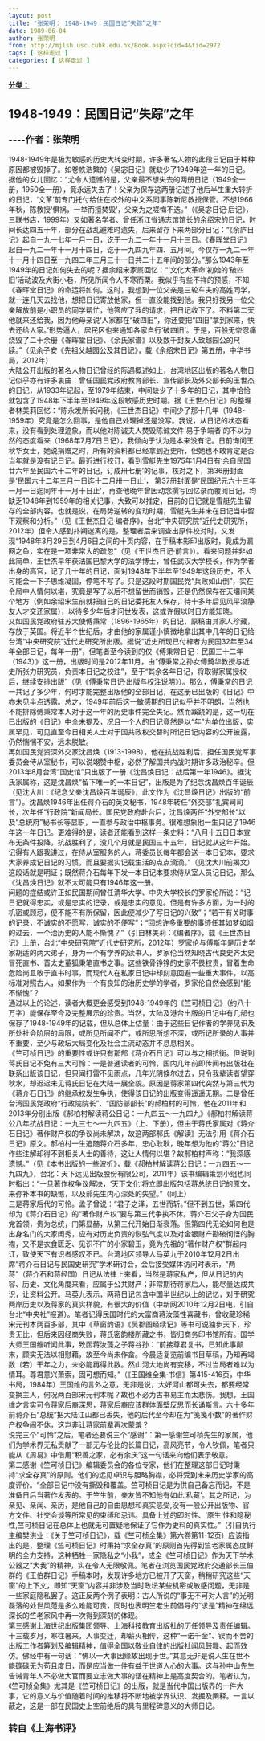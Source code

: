 ```yaml
---
layout: post
title: "张荣明： 1948-1949：民国日记“失踪”之年"
date: 1989-06-04
author: 张荣明
from: http://mjlsh.usc.cuhk.edu.hk/Book.aspx?cid=4&tid=2972
tags: [ 这样走过 ]
categories: [ 这样走过 ]
---
```


<div style="margin: 15px 10px 10px 0px;">
 <div>
  <span id="ctl00_ContentPlaceHolder1_chapter1_SubjectLabel" style="font-weight:bold;text-decoration:underline;">
   分类：
  </span>
 </div>
 <div>
  <b>
   <font size="5">
    <br/>
   </font>
  </b>
 </div>
 <div>
  <b>
   <font size="5">
    1948-1949：民国日记“失踪”之年
   </font>
  </b>
 </div>
 <div>
  <b>
   <font size="4">
    <br/>
   </font>
  </b>
 </div>
 <div>
  <b>
   <font size="4">
    ----作者：张荣明
   </font>
  </b>
 </div>
 <div>
  <br/>
 </div>
 <div>
  1948-1949年是极为敏感的历史大转变时期，许多著名人物的此段日记由于种种原因都被毁掉了。如卷帙浩繁的《吴宓日记》就缺少了1949年这一年的日记。据他的女儿回忆：“尤令人遗憾的是，父亲最不想失去的两册日记（1949全一册，1950全一册），竟永远失去了！父亲为保存这两册记述了他后半生重大转折的日记，‘文革’前专门托付给住在校外的中文系同事陈新尼教授保管。不想1966年秋，陈教授‘惧祸，一举而擅焚毁’，父亲为之嗟悔不迭。”（《吴宓日记·后记》，三联书店，1999年）又如著名学者、曾任浙江省通志馆馆长的余绍宋的日记，时间长达四五十年，部分在战乱避难时遗失，后来留存下来两部分日记：“《余庐日记》起自一九一七年一月一日，讫于一九二一年十一月十三日。《春晖堂日记》起自一九二一年十一月十四日，讫于一九四九年四、五月间。今仅存一九二一年十一月十四日至一九四二年三月三十一日共二十五年间的部分。”那么1943年至1949年的日记如何失去的呢？据余绍宋家属回忆：“‘文化大革命’初始的‘破四旧’活动波及大街小巷，所见所闻令人不寒而栗。我似乎有些不祥的预感，不知《春晖堂日记》的命运将如何。这时，我想到一位父亲是三轮车夫的高姓同学，就一连几天去找他，想把日记寄放他家，但一直没能找到他。我只好找另一位父亲解放前是小职员的同学帮忙，他答应了我的请求，把日记收下了。不料第二天他就来还给我，因为他母亲说‘人家都在“破四旧”，你还要把“四旧”拿到家来，快去还给人家。’形势逼人，居民区也来通知各家自行‘破四旧’。于是，百般无奈忍痛烧毁了二十余册《春晖堂日记》、《余氏家谱》以及数千封友人致越园公的尺牍。”（见余子安《先祖父越园公及其日记》，载《余绍宋日记》第五册，中华书局，2012年）
 </div>
 <div>
 </div>
 <div>
  大陆公开出版的著名人物日记曾经的际遇概述如上，台湾地区出版的著名人物日记似乎亦有许多衷曲：曾任国民党政府教育部长、宣传部长及外交部长的王世杰的日记，从1933年记起，至1979年结束，中间缺少了十多年的日记，其中恰恰就包含了1948年下半年至1949年这段敏感历史时期。据《王世杰日记》的整理者林美莉回忆：“陈永发所长问我，《王世杰日记》中间少了那十几年（1948-1959年）究竟是怎么回事，是他自己处理掉还是没写。我说，从日记的状态看来，没有看到处理迹象，而以他对陈诚夫人焚毁陈诚文件‘易于争端者’的不以为然的态度看来（1968年7月7日日记），我倾向于认为是本来没有记。日前询问王秋华女士，她说捐赠之时，所有的资料都已经拿到近史所，但她也不敢肯定是否当年就是没有记日记。最近进行校订，看到雪艇先生1975年1月4日有‘余自民国廿六年至民国六十二年的日记，订成卅七册’的记事，核对之下，第36册封面是‘民国六十二年三月一日迄十二月卅一日止’， 第37册封面是‘民国纪元六十三年一月一日迄同年十一月十日止’，再查他晚年曾因动念撰写回忆录而覆阅日记，均缺乏1948年到1959年的相关记事，大致可以推定，目前的日记就是雪艇先生留存的全部内容。也就是说，在局势逆转的变动时期，雪艇先生并未在日记当中留下观察和分析。”（见《王世杰日记·编者序》，台北“中央研究院”近代史研究所，2012年）但令人感到扑朔迷离的是，整理者后来调查出原件校对时，又发现“1948年3月29日到4月6日之间的十页内容，在手稿本影印出版时，竟成为漏网之鱼，实在是一项非常大的疏忽”（见《王世杰日记·前言》）。看来问题并非如此简单，王世杰早年获法国巴黎大学的法学博士，曾任武汉大学校长，作为学者出身的高官，记了几十年的日记，面对1948年下半年至1949年这段历史，不大可能会一下子思维凝固，停笔不写了。只是这段时期国民党“兵败如山倒”，实在令局中人情何以堪，究竟是写了以后不想留世而销毁，还是仍然保存在天壤间某个地方（例如余绍宋生前就把自己的日记委托友人保存，待十多年后见风平浪静友人才交还家属），以待多少年后才问世发表，这或许假以时日方能知晓。
 </div>
 <div>
 </div>
 <div>
  又如国民党政府驻苏大使傅秉常（1896-1965年）的日记，原稿由其家人珍藏，存放于英国。将近半个世纪后，才由他的家属谨小慎微地拿出其中几年的日记给台湾“中央研究院”近代史研究所出版。据说“近史所现已付梓者为民国32年至34年全部日记，每年一册”，但笔者至今读到的仅《傅秉常日记：民国三十二年（1943）》这一册，出版时间是2012年11月，由“傅秉常之孙女傅錡华教授与近史所张力研究员，负责本日记之校注”，至于“其余各年日记，将取得家属授权后，继续安排出版”（见《傅秉常日记·出版与校注说明》）。那么，傅秉常的日记一共记了多少年，何时才能完整出版他的全部日记，在这册已出版的《日记》中亦未见半点透露。总之，1949年前后这一敏感期的日记似乎并不明朗，当然也不能排除傅秉常本人对于这一年的历史事件完全失记。然而蹊跷的是，这一切在已出版的《日记》中全未提及，况且一个人的日记竟然是以“年”为单位出版，实属罕见，可见直至今日相关人士对于国共政权交替时所记日记内容的公开披露，仍然惴惴不安，远未脱敏。
 </div>
 <div>
 </div>
 <div>
  再如国民党资深外交家沈昌焕（1913-1998），他在抗战胜利后，担任国民党军事委员会侍从室秘书，可以说翊赞中枢，必然了解国共内战时期许多政治秘辛。但2013年8月台湾“国史馆”只出版了一册《沈昌焕日记：战后第一年1946》。据沈氏家属称，这是沈昌焕“留下唯一的一本日记”，出版是为了纪念沈昌焕百年诞辰（见沈大川：《纪念父亲沈昌焕百年诞辰》，此文作为《沈昌焕日记》出版的“前言”）。沈昌焕1946年出任蒋介石的英文秘书，1948年转任“外交部”礼宾司司长，次年任“行政院”新闻局长。国民党政府赴台后，沈昌焕两任“外交部长”以及“总统府”秘书长等显职，一直参与政治中枢事务。很难想象他一生只记了1946年这一年日记。更难得的是，读者还能看到这样一条史料：“八月十五日日本宣布无条件投降，抗战胜利了，没几个月就是民国三十五年，日记就从这年开始。记得有人跟我讲过，在侍从室服务的人，蒋委员长每年都会送一本日记本，要求大家养成记日记的习惯，而且要据实记载生活的点点滴滴。”（见沈大川前揭文）这段话就是明证；既然蒋介石每年下发一本日记本要求侍从室人员记日记，那么《沈昌焕日记》就不太可能只有1946年这一册。
 </div>
 <div>
 </div>
 <div>
  问题的症结或许正如民国期间曾任清华大学、中央大学校长的罗家伦所说：“记日记就得忠实，或是忠实的记录，或是忠实的意见。但是有许多方面，为一时的机密或顾忌，便不能不有所保留，因此便减少了写日记的兴致”；“若干有关时事的记录，不诚实的不愿写，诚实的不便写”；“回想许多重要的事迹任其如梦如烟的过去，一个治历史的人能不惭愧？”（引自林美莉：《编者序》，载《王世杰日记》上册，台北“中央研究院”近代史研究所，2012年）罗家伦与傅斯年是历史学家胡适的两大弟子，身为一个有学养的读书人，罗家伦当然知晓古代良史齐太史冒死直书、晋太史董狐秉笔直书之事。这些铁骨铮铮的史家不畏权贵，冒着生命危险尚且敢于直书时事，而现代人在私家日记中却刻意回避一些重大事件，以高标准对照古人，如果作为一个有良知的治历史学的学者，罗家伦自然会感到“能不惭愧”？
 </div>
 <div>
 </div>
 <div>
  通过以上的论述，读者大概更会感受到1948-1949年的《竺可桢日记》（约八十万字）能保存至今及完整展示的珍贵。当然，大陆及港台出版的日记中有几部也保存了1948-1949年的记载，但从总体上估量：由于这些日记作者的学养见识及所处社会阶层的局限，或所见所闻不广，或所思所想不深，或所记所录的人事并不重要，至少与政坛大局变化及社会主流动态并不息息相关。
 </div>
 <div>
 </div>
 <div>
  《竺可桢日记》的重要性或许只有那部《蒋介石日记》可以与之相抗衡。但说到蒋氏日记不免有三大可怜：一是普通读者的可怜，国内几年前即传闻有出版社在联系出版该日记，但只闻打雷不见雨点，几年光阴倏尔过去，只令我辈读者望穿秋水，却迟迟未见蒋氏日记在大陆一展全貌。原因是蒋家第四代突然与第三代为《蒋介石日记》的继承权发生争执，使得该日记的出版变得遥遥无期。二是曾任台湾国民党政府“行政院院长”、“国防部部长”的郝柏村的可怜，他在2011年和2013年分别出版《郝柏村解读蒋公日记：一九四五～一九四九》《郝柏村解读蒋公八年抗战日记：一九三七～一九四五》（上、下册），但由于蒋氏家属对《蒋介石日记》著作财产权的争议尚未解决，故这两部郝氏《解读》无法引用《蒋介石日记》原文。郝柏村一生追随蒋介石多年，忠心耿耿，晚年想为他的“蒋公”日记作些注解却得不到相关人士的善待，这让人情何以堪？故郝柏村声称：“我深感遗憾。”（见《本书出版的一些波折》，载《郝柏村解读蒋公日记：一九四五～一九四九》，台北：天下远见出版股份有限公司，2011年）该书编辑策划小组也同时指出：“一旦著作权争议解决，‘天下文化’将立即出版包括蒋总统日记的原文，来弥补本书的缺憾，以及郝先生内心深处的失望。”（同上）
 </div>
 <div>
 </div>
 <div>
  三是蒋家后代的可怜。孟子曾说：“君子之泽，五世而斩。”但不到五世，第四代却为《蒋介石日记》的“著作财产权”要与第三代争执不休。蒋介石父子身为国民党首领，贵为总统，门第显赫，从第三代开始日渐衰落。但第四代无论如何也是出身名门的大家闺秀，应有对历史负责的恢弘气度以及对金银财产勘破彻悟的胸襟，又不是衣食匮乏、见识不广的小家碧玉，竟为先祖的“著作财产权”群起内讧，致使天下有识者感叹不已。台湾地区领导人马英九于2010年12月2日出席“蒋介石日记与民国史研究”学术研讨会，会后接受媒体访问时表示，“两蒋”（蒋介石和蒋经国）日记从法律上来看，当然是蒋家私产，但从日记的内容、历史、文化角度来看，应属于公共财产；非常期待蒋家后人，能尽量达成共识，让资料公开。马英九表示，两蒋日记包含中国半世纪以上的记忆，对于研究两岸历史以及蒋家的真实样貌，有很大的价值（中新网2010年12月2日电，引自台北“中央社”报道）。笔者记得民国时代的大富商蒋汝藻性喜藏书，曾收藏珍稀宋元刊本两百多部，其中《草窗韵语》《吴郡图经续记》等书可说独步天下，珍贵无比，但后来因经商失败，蒋氏密韵楼所藏之书，皆归商务印书馆所有。国学大师王国维听闻此事，致函蒋汝藻之子蒋谷孙：“前接尊君复书，已知此事颠末，顾实无法以相慰藉，故至今尚未作畣。今晨适复览前编书目草稿，乃知再竭数〔若〕干年之力，未必能再得此数。然山河大地尚有变移，不过当局者难以为情耳。尊君意兴萧索，固可想而知。”（《王国维全集·书信》第415-416页，中华书局，1984年）王国维的言外之意，无非是说，大好河山都可失去，都要经常变换主人，何况两百部宋元刊本呢？故也不必为古书易主而太悲伤。我想，王国维之言实可令蒋家后裔深思，蒋家后裔应该群体面壁反思而长诵斯言。六十多年前蒋介石“总统”把大陆江山都已丢失，他的后代至今却在为“笺笺小数”的著作财产权争闹不休，这岂非让蒋家前辈再次蒙羞？
 </div>
 <div>
 </div>
 <div>
  说完三个“可怜”之后，笔者还要说三个“感谢”：第一感谢竺可桢先生的家属，他们为学术界无私贡献了一部无与伦比的长篇日记，高风亮节，令人钦佩，笔者只能从《周易》中借用“积善之家，必有余庆”这一句话来向他们表示敬意。
 </div>
 <div>
 </div>
 <div>
  第二感谢《竺可桢日记》编辑委员会的各位专家，他们在整理这部日记时秉持“求全存真”的原则。他们的远见卓识与胆略胸襟，必将受到未来历史学家的高度评价。“全部日记中没有撕毁和覆盖。竺可桢日记是为供自己备忘而记，不是准备日后当著作发表的。于竺生前，亲友皆不知他有如此‘私藏’。其之所记，为亲见、亲闻、亲历，是他自己的自由思想和真实感受,没有一般公开出版物、官方文件、社交会谈等所常见的束缚和忌讳。具备上述的即时性、‘原生’性和隐秘性,竺可桢日记在总体上也就无可置疑地保证了它作为史料的真实性。”（引自执行主编樊洪业：《关于竺可桢日记》，载《竺可桢全集》第六卷第11-12页）应该指出的是，整理《竺可桢日记》时秉持“求全存真”的原则首先得到竺老家属态度鲜明的全力支持，这种牺牲一家隐私之“小我”，成全《竺可桢日记》作为天下学术公器之“大我”的精神，实在令人无限敬佩。笔者在浏览国民党政府交通部长王伯群的《王伯群日记》手稿本时，发现许多地方已被开了天窗，稍稍研究这些“天窗”的上下文，即知“天窗”内容并非涉及当时政坛某些机密或敏感问题，无非是一些家庭隐私罢了。这正反两个例子表明：古人所说的“事无不可对人言”的光明磊落的处世风范是多么难能可贵，同时也表明竺老生前倡导的“求是”精神在绵远深长的竺老家风中再一次得到深刻的体现。
 </div>
 <div>
 </div>
 <div>
  第三感谢上海世纪出版集团领导、上海科技教育出版社的历任领导及责任编辑。十三载岁月，寒往暑来，人事变迁，却薪火相传，这种“一诺千金”、锲而不舍的出版工作者筹划及编辑精神，值得全国以敬业自律的出版社闻风鼓舞、起而效仿。佛经中有一句话：“佛以一大事因缘故出现于世。”其意无非是说人生在世不能碌碌无为苟且度日，而是应当做一件有益于世道人心的大事。这与孙中山先生告诫青年人不必做大官而要立志做大事的话在精神上是高度契合的。笔者认为，《竺可桢全集》尤其是《竺可桢日记》的出版，就是当代中国出版界的一件大事，它的意义与价值随着时间的推移将不断地被学界认识、发掘及阐释。一言以蔽之，这是一部在民国史上空前绝后的具有里程碑意义的大师日记。
 </div>
 <div>
  <b>
   <font size="4">
    <br/>
   </font>
  </b>
 </div>
 <div>
  <b>
   <font size="4">
    转自《上海书评》
   </font>
  </b>
 </div>
 <div>
  <br/>
 </div>
</div>


